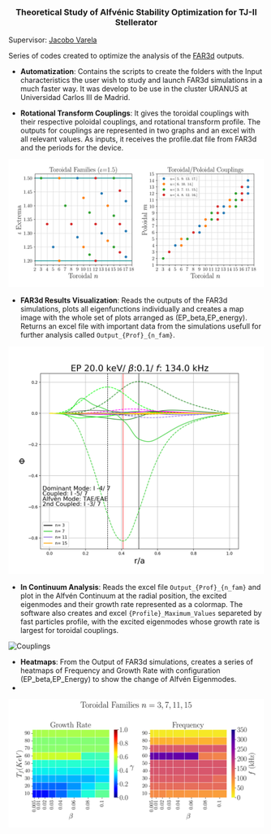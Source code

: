 <h3 align="center"> Theoretical Study of Alfvénic Stability Optimization for TJ-II Stellerator </h3> 

Supervisor: [Jacobo Varela](https://www.researchgate.net/profile/Jacobo-Varela)

Series of codes created to optimize the analysis of the [FAR3d](https://e-archivo.uc3m.es/bitstream/handle/10016/34630/Noninear_NF_2021.pdf?sequence=1) outputs.

* **Automatization**: Contains the scripts to create the folders with the Input characteristics the user wish to study and launch FAR3d simulations in a much faster way. It was develop to be use in the cluster URANUS at Universidad Carlos III de Madrid.

* **Rotational Transform Couplings**: It gives the toroidal couplings with their respective poloidal couplings, and rotational transform profile. The outputs for couplings are represented in two graphs and an excel with all relevant values. As inputs, it receives the profile.dat file from FAR3d and the periods for the device.

<p align="center">
  
![Couplings](/Rotational%20Transform%20Couplings/Examples/1.5_iota_Couplings.png "Example for a 4 period stellarator with high shear.")
  
</p>

* **FAR3d Results Visualization**: Reads the outputs of the FAR3d simulations, plots all eigenfunctions individually and creates a map image with the whole set of plots arranged as (EP_beta,EP_energy). Returns an excel file with important data from the simulations usefull for further analysis called `Output_{Prof}_{n_fam}`.

<p align="center">
  
![Couplings](/FAR3d%20Results%20Visualization/Examples/20.0_0.1.png)
  
</p>

* **In Continuum Analysis**: Reads the excel file `Output_{Prof}_{n_fam}` and plot in the Alfvén Continuum at the radial position, the excited eigenmodes and their growth rate represented as a colormap. The software also creates and excel `{Profile}_Maximum_Values` separeted by fast particles profile, with the excited eigenmodes whose growth rate is largest for toroidal couplings. 

<p align="center">
  
![Couplings](/In%20Continuum%20Analysis/Frequency_ExperimentalProfile_Analysis.png "Example for Alfvén Continuumw with AE activity found in FAR3d simulations.")
  
</p>

* **Heatmaps**: From the Output of FAR3d simulations, creates a series of heatmaps of Frequency and Growth Rate with configuration                                      (EP_beta,EP_Energy) to show the change of Alfvén Eigenmodes.
* 
<p align="center">
  
![Couplings](/Heatmaps/Heatmaps_(n=3_7_11_15)_git.png)
  
</p>
